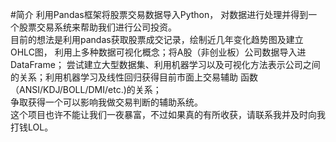 #简介
利用Pandas框架将股票交易数据导入Python，
对数据进行处理并得到一个股票交易系统来帮助我们进行公司投资。  
目前的想法是利用pandas获取股票成交记录，绘制近几年变化趋势图及建立OHLC图，
利用上多种数据可视化概念；将A股（非创业板）公司数据导入进DataFrame；
尝试建立大型数据集、利用机器学习以及可视化方法表示公司之间的关系；利用机器学习及线性回归获得目前市面上交易辅助
函数（ANSI/KDJ/BOLL/DMI/etc.)的关系；  
争取获得一个可以影响我做交易判断的辅助系统。  
这个项目也许不能让我们一夜暴富，不过如果真的有所收获，请联系我并及时向我打钱LOL。
